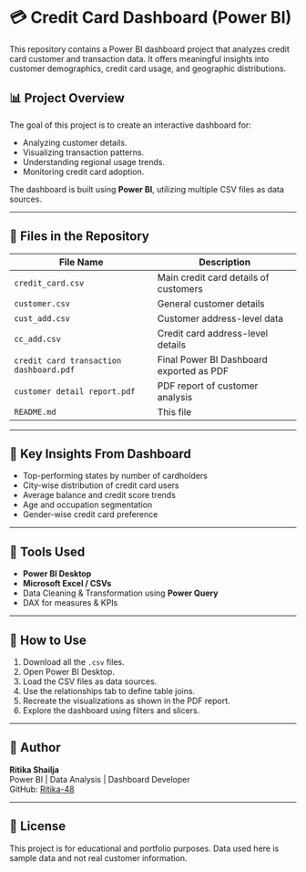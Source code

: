 # 💳 Credit Card Dashboard (Power BI)

This repository contains a Power BI dashboard project that analyzes credit card customer and transaction data. It offers meaningful insights into customer demographics, credit card usage, and geographic distributions.

## 📊 Project Overview

The goal of this project is to create an interactive dashboard for:
- Analyzing customer details.
- Visualizing transaction patterns.
- Understanding regional usage trends.
- Monitoring credit card adoption.

The dashboard is built using **Power BI**, utilizing multiple CSV files as data sources.

---

## 📁 Files in the Repository

| File Name | Description |
|-----------|-------------|
| `credit_card.csv` | Main credit card details of customers |
| `customer.csv` | General customer details |
| `cust_add.csv` | Customer address-level data |
| `cc_add.csv` | Credit card address-level details |
| `credit card transaction dashboard.pdf` | Final Power BI Dashboard exported as PDF |
| `customer detail report.pdf` | PDF report of customer analysis |
| `README.md` | This file |

---

## 🧾 Key Insights From Dashboard

- Top-performing states by number of cardholders
- City-wise distribution of credit card users
- Average balance and credit score trends
- Age and occupation segmentation
- Gender-wise credit card preference

---

## 🔧 Tools Used

- **Power BI Desktop**
- **Microsoft Excel / CSVs**
- Data Cleaning & Transformation using **Power Query**
- DAX for measures & KPIs

---

## 🚀 How to Use

1. Download all the `.csv` files.
2. Open Power BI Desktop.
3. Load the CSV files as data sources.
4. Use the relationships tab to define table joins.
5. Recreate the visualizations as shown in the PDF report.
6. Explore the dashboard using filters and slicers.

---

## 📌 Author

**Ritika Shailja**  
Power BI | Data Analysis | Dashboard Developer  
GitHub: [Ritika-48](https://github.com/Ritika-48)

---

## 📝 License

This project is for educational and portfolio purposes. Data used here is sample data and not real customer information.
